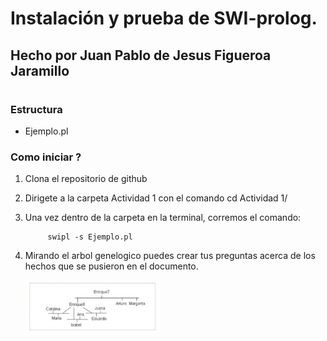 # Instalación y prueba de SWI-prolog.

## Hecho por Juan Pablo de Jesus Figueroa Jaramillo

#
### Estructura

- Ejemplo.pl

### Como iniciar ?

1. Clona el repositorio de github
2. Dirigete a la carpeta Actividad 1 con el comando cd Actividad 1/
3. Una vez dentro de la carpeta en la terminal, corremos el comando:

            swipl -s Ejemplo.pl

4. Mirando el arbol genelogico puedes crear tus preguntas acerca de los hechos que se pusieron en el documento.

    ![Screen 5](./arbol.png)
